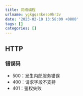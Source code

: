```yaml
---
title: 网络编程
urlname: ygkgqz4keso9hr2v
date: '2023-02-10 13:58:09 +0800'
tags: []
categories: []
---
```


## HTTP

### 错误码

- 500：发生内部服务错误
- 400：请求字段不支持
- 401：鉴权失败
